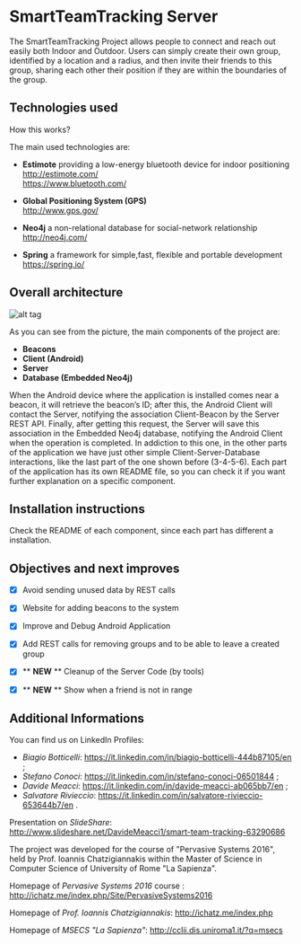 # SmartTeamTracking Server

The SmartTeamTracking Project allows people to connect and reach out easily both Indoor and Outdoor.
Users can simply create their own group, identified by a location and a radius, and then invite their friends to this group, sharing each other their position if they are within the boundaries of the group.


## Technologies used 

How this works?

The main used technologies are:

+ **Estimote**
providing a low-energy bluetooth device for indoor positioning<br />
http://estimote.com/ <br /> https://www.bluetooth.com/

+ **Global Positioning System (GPS)** <br />
http://www.gps.gov/

+ **Neo4j**
a non-relational database for social-network relationship <br />
http://neo4j.com/

+ **Spring**
a framework for simple,fast, flexible and portable development <br />
https://spring.io/


## Overall architecture 


![alt tag](http://i.imgur.com/6Djz7NX.png)

As you can see from the picture, the main components of the project are:

+ **Beacons**
+ **Client (Android)**
+ **Server**
+ **Database (Embedded Neo4j)**

When the Android device where the application is installed comes near a beacon, it will retrieve the beacon’s ID; after this, the Android Client will contact the Server, notifying the association Client-Beacon by the Server REST API. Finally, after getting this request, the Server will save this association in the Embedded Neo4j database, notifying the Android Client when the operation is completed.
In addiction to this one, in the other parts of the application we have just other simple Client-Server-Database interactions, like the last part of the one shown before (3-4-5-6).
Each part of the application has its own README file, so you can check it if you want further explanation on a specific component.


## Installation instructions

Check the README of each component, since each part has different a installation.


## Objectives and next improves

+ [x] Avoid sending unused data by REST calls 
+ [x] Website for adding beacons to the system 
+ [x] Improve and Debug Android Application 
+ [x] Add REST calls for removing groups and to be able to leave a created group 
+ [x] ** **NEW** ** Cleanup of the Server Code (by tools)
+ [x] ** **NEW** ** Show when a friend is not in range


## Additional Informations


You can find us on LinkedIn Profiles:

- *Biagio Botticelli*: https://it.linkedin.com/in/biagio-botticelli-444b87105/en ;
- *Stefano Conoci*: https://it.linkedin.com/in/stefano-conoci-06501844 ; 
- *Davide Meacci*: https://it.linkedin.com/in/davide-meacci-ab065bb7/en ;
- *Salvatore Rivieccio*: https://it.linkedin.com/in/salvatore-rivieccio-653644b7/en .

Presentation on *SlideShare*: http://www.slideshare.net/DavideMeacci1/smart-team-tracking-63290686

The project was developed for the course of "Pervasive Systems 2016", 
held by Prof. Ioannis Chatzigiannakis
within the Master of Science in Computer Science of University of Rome "La Sapienza".

Homepage of *Pervasive Systems 2016* course :
http://ichatz.me/index.php/Site/PervasiveSystems2016

Homepage of *Prof. Ioannis Chatzigiannakis*: 
http://ichatz.me/index.php

Homepage of *MSECS "La Sapienza"*:
http://cclii.dis.uniroma1.it/?q=msecs


